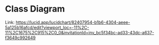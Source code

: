 # Class Diagram 

Link: https://lucid.app/lucidchart/82407954-b1b6-4304-aeee-5a125b16afcd/edit?viewport_loc=-11%2C-11%2C1675%2C915%2C0_0&invitationId=inv_bc5f34bc-ad33-43dc-a637-f3649c992649